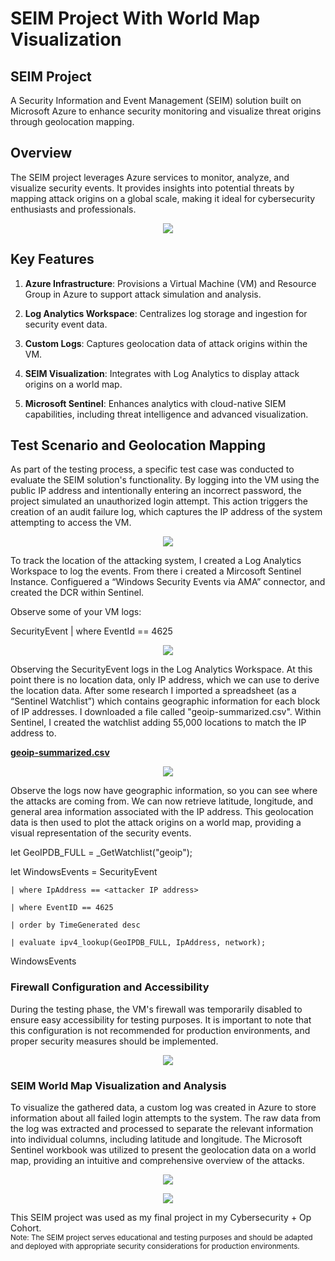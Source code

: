 # SEIM Project With World Map Visualization

## SEIM Project
A Security Information and Event Management (SEIM) solution built on Microsoft Azure to enhance security monitoring and visualize threat origins through geolocation mapping.

## Overview
The SEIM project leverages Azure services to monitor, analyze, and visualize security events. It provides insights into potential threats by mapping attack origins on a global scale, making it ideal for cybersecurity enthusiasts and professionals.

<p align="center">

<img src="https://imgur.com/Y2OSeNd.jpg">

</p>

## Key Features

1. **Azure Infrastructure**: Provisions a Virtual Machine (VM) and Resource Group in Azure to support attack simulation and analysis.

2. **Log Analytics Workspace**: Centralizes log storage and ingestion for security event data.

3. **Custom Logs**: Captures geolocation data of attack origins within the VM.

4. **SEIM Visualization**: Integrates with Log Analytics to display attack origins on a world map.

5. **Microsoft Sentinel**: Enhances analytics with cloud-native SIEM capabilities, including threat intelligence and advanced visualization.

## Test Scenario and Geolocation Mapping

As part of the testing process, a specific test case was conducted to evaluate the SEIM solution's functionality. By logging into the VM using the public IP address and intentionally entering an incorrect password, the project simulated an unauthorized login attempt. This action triggers the creation of an audit failure log, which captures the IP address of the system attempting to access the VM.
<p align="center">

<img src="https://imgur.com/qqcC8cz.jpg">

</p>

To track the location of the attacking system, I created a Log Analytics Workspace to log the events. From there i created a Mircosoft Sentinel Instance. Configuered a “Windows Security Events via AMA” connector, and created the DCR within Sentinel.

Observe some of your VM logs:

SecurityEvent
| where EventId == 4625
<p align="center">

<img src="https://imgur.com/AMQiDV0.jpg">

</p>

Observing the SecurityEvent logs in the Log Analytics Workspace. At this point there is no location data, only IP address, which we can use to derive the location data.  After some research I imported a spreadsheet (as a “Sentinel Watchlist”) which contains geographic information for each block of IP addresses. I downloaded a file called "geoip-summarized.csv". Within Sentinel, I created the watchlist adding 55,000 locations to match the IP address to.

[**geoip-summarized.csv**](https://drive.google.com/file/d/13EfjM_4BohrmaxqXZLB5VUBIz2sv9Siz/view?usp=sharing)
<p align="center">

<img src="https://imgur.com/eU9JcRc.jpg">

</p>

Observe the logs now have geographic information, so you can see where the attacks are coming from.  We can now retrieve latitude, longitude, and general area information associated with the IP address. This geolocation data is then used to plot the attack origins on a world map, providing a visual representation of the security events.

let GeoIPDB_FULL = _GetWatchlist("geoip");

let WindowsEvents = SecurityEvent

    | where IpAddress == <attacker IP address>
    
    | where EventID == 4625
    
    | order by TimeGenerated desc
    
    | evaluate ipv4_lookup(GeoIPDB_FULL, IpAddress, network);
    
WindowsEvents

### Firewall Configuration and Accessibility
During the testing phase, the VM's firewall was temporarily disabled to ensure easy accessibility for testing purposes. It is important to note that this configuration is not recommended for production environments, and proper security measures should be implemented.

<p align="center">

<img src="https://imgur.com/WaYTQsX.jpg">

</p>

### SEIM World Map Visualization and Analysis
To visualize the gathered data, a custom log was created in Azure to store information about all failed login attempts to the system. The raw data from the log was extracted and processed to separate the relevant information into individual columns, including latitude and longitude. The Microsoft Sentinel workbook was utilized to present the geolocation data on a world map, providing an intuitive and comprehensive overview of the attacks.

<p align="center">

<img src="https://imgur.com/uLkkEjo.jpg">

</p>

<p align="center">

<img src="https://imgur.com/9tZxcqn.jpg">

</p>


This SEIM project was used as my final project in my Cybersecurity + Op Cohort.  
 <sub>Note: The SEIM project serves educational and testing purposes and should be adapted and deployed with appropriate security considerations for production environments.</sub>
